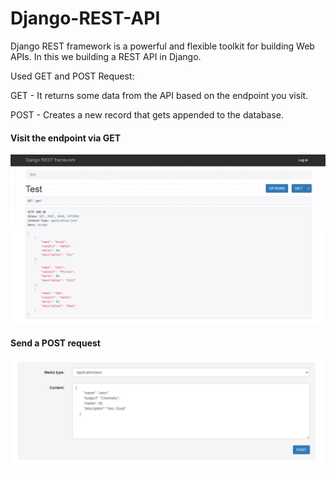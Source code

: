# Django-REST-API
 
Django REST framework is a powerful and flexible toolkit for building Web APIs. In this we building a REST API in Django.

Used GET and POST Request:

GET - It returns some data from the API based on the endpoint you visit.

POST - Creates a new record that gets appended to the database.

#### Visit the endpoint via GET
![](image/api_get.PNG)

#### Send a POST request
![](image/api_post.PNG)
